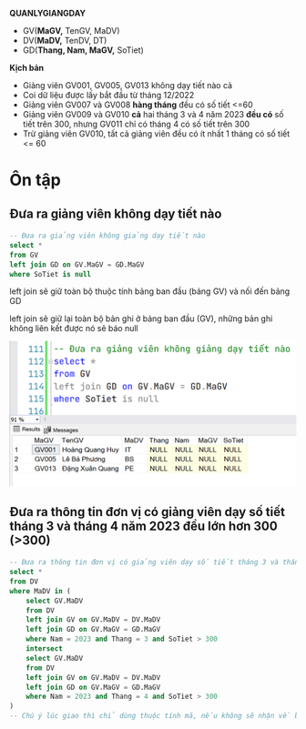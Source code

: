 **QUANLYGIANGDAY**
- GV(**MaGV,** TenGV, MaDV)
- DV(**MaDV,** TenDV, DT)
- GD(**Thang, Nam, MaGV,** SoTiet)

**Kịch bản**
- Giảng viên GV001, GV005, GV013 không dạy tiết nào cả
- Coi dữ liệu được lấy bắt đầu từ tháng 12/2022
- Giảng viên GV007 và GV008 **hàng tháng** đều có số tiết <=60
- Giảng viên GV009 và GV010 **cả** hai tháng 3 và 4 năm 2023 **đều có** số tiết trên 300, nhưng GV011 chỉ có tháng 4 có số tiết trên 300
- Trừ giảng viên GV010, tất cả giảng viên đều có ít nhất 1 tháng có số tiết <= 60


# Ôn tập
## Đưa ra giảng viên không dạy tiết nào
```sql
-- Đưa ra giảng viên không giảng dạy tiết nào
select * 
from GV
left join GD on GV.MaGV = GD.MaGV
where SoTiet is null
```

left join sẽ giữ toàn bộ thuộc tính bảng ban đầu (bảng GV) và nối đến bảng GD

left join sẽ giữ lại toàn bộ bản ghi ở bảng ban đầu (GV), những bản ghi không liên kết được nó sẽ báo null

![](imgs/ex_left_join.png)

## Đưa ra thông tin đơn vị có giảng viên dạy số tiết tháng 3 và tháng 4 năm 2023 đều lớn hơn 300 (>300)
```sql
-- Đưa ra thông tin đơn vị có giảng viên dạy số tiết tháng 3 và tháng 4 năm 2023 đều lớn hơn 300 (>300)
select * 
from DV
where MaDV in (
	select GV.MaDV
	from DV
	left join GV on GV.MaDV = DV.MaDV
	left join GD on GV.MaGV = GD.MaGV
	where Nam = 2023 and Thang = 3 and SoTiet > 300
	intersect
	select GV.MaDV
	from DV
	left join GV on GV.MaDV = DV.MaDV
	left join GD on GV.MaGV = GD.MaGV
	where Nam = 2023 and Thang = 4 and SoTiet > 300
)
-- Chú ý lúc giao thì chỉ dùng thuộc tính mã, nếu không sẽ nhận về bảng rỗng
```
